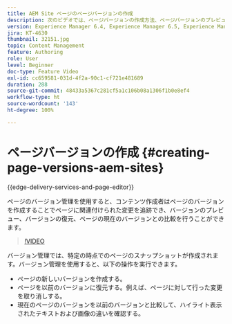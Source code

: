 ```yaml
---
title: AEM Site ページのページバージョンの作成
description: 次のビデオでは、ページバージョンの作成方法、ページバージョンのプレビューおよび復元方法、現在のページバージョンと保存済みのページバージョンの比較方法を説明しています。
version: Experience Manager 6.4, Experience Manager 6.5, Experience Manager as a Cloud Service
jira: KT-4630
thumbnail: 32151.jpg
topic: Content Management
feature: Authoring
role: User
level: Beginner
doc-type: Feature Video
exl-id: cc659581-031d-4f2a-90c1-cf721e481689
duration: 288
source-git-commit: 48433a5367c281cf5a1c106b08a1306f1b0e8ef4
workflow-type: ht
source-wordcount: '143'
ht-degree: 100%

---
```


# ページバージョンの作成 {#creating-page-versions-aem-sites}

{{edge-delivery-services-and-page-editor}}

ページのバージョン管理を使用すると、コンテンツ作成者はページのバージョンを作成することでページに関連付けられた変更を追跡でき、バージョンのプレビュー、バージョンの復元、ページの現在のバージョンとの比較を行うことができます。

>[!VIDEO](https://video.tv.adobe.com/v/32151?quality=12&learn=on)

バージョン管理では、特定の時点でのページのスナップショットが作成されます。バージョン管理を使用すると、以下の操作を実行できます。
* ページの新しいバージョンを作成する。
* ページを以前のバージョンに復元する。例えば、ページに対して行った変更を取り消しする。
* 現在のページのバージョンを以前のバージョンと比較して、ハイライト表示されたテキストおよび画像の違いを確認する。
